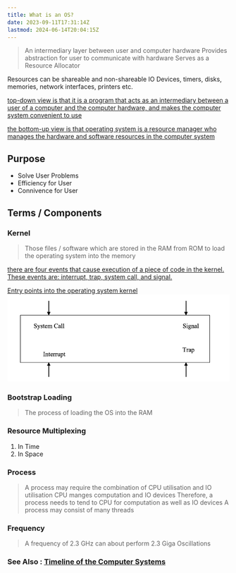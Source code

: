 ```yaml
---
title: What is an OS?
date: 2023-09-11T17:31:14Z
lastmod: 2024-06-14T20:04:15Z
---
```


> An intermediary layer between user and computer hardware
> Provides abstraction for user to communicate with hardware
> Serves as a Resource Allocator

Resources can be shareable and non-shareable
IO Devices, timers, disks, memories, network interfaces, printers etc.

[top-down view is that it is a program that acts as an intermediary between a user of a computer and the computer hardware, and makes the computer system convenient to use](assets/Operating%20Systems%20-%20CS604%20Handouts-20230917173807-mvuhx4l.pdf#page=3)

[the bottom-up view is that operating system is a resource manager who manages the hardware and software resources in the computer system](assets/Operating%20Systems%20-%20CS604%20Handouts-20230917173807-mvuhx4l.pdf#page=3)

## Purpose

* Solve User Problems
* Efficiency for User
* Connivence for User

## Terms / Components

### Kernel

> Those files / software which are stored in the RAM from ROM to load the operating system into the memory

[there are four events that cause execution of a piece of code in the kernel. These events are: ](assets/Operating%20Systems%20-%20CS604%20Handouts-20230917173807-mvuhx4l.pdf#page=14)[interrupt, trap, system call, and signal.](assets/Operating%20Systems%20-%20CS604%20Handouts-20230917173807-mvuhx4l.pdf#page=14)

[Entry points into the operating system kernel](assets/Operating%20Systems%20-%20CS604%20Handouts-20230917173807-mvuhx4l.pdf#page=15)\
​![](assets/Operating%20Systems%20-%20CS604%20Handouts-P15-20230929112645-20230929112645-l17wflk.png)​

### Bootstrap Loading

> The process of loading the OS into the RAM

### Resource Multiplexing

1. In Time
2. In Space

### Process

> A process may require the combination of CPU utilisation and IO utilisation
> CPU manges computation and IO devices
> Therefore, a process needs to tend to CPU for computation as well as IO devices
> A process may consist of many threads

### Frequency

> A frequency of 2.3 GHz can about perform 2.3 Giga Oscillations

### See Also : [Timeline of the Computer Systems](Timeline%20of%20the%20Computer%20Systems.md)
